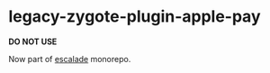 # legacy-zygote-plugin-apple-pay

**DO NOT USE**

Now part of [escalade](https://github.com/escaladesports/escalade/tree/master/packages/zygote-plugin-apple-pay) monorepo.
